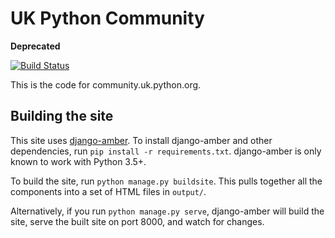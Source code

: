 # UK Python Community

**Deprecated**

[![Build Status](https://travis-ci.org/PyconUK/uk.python.org.svg?branch=master)](https://travis-ci.org/PyconUK/uk.python.org)

This is the code for community.uk.python.org.

## Building the site

This site uses [django-amber](https://github.com/inglesp/django-amber).
To install django-amber and other dependencies,
run `pip install -r requirements.txt`.
django-amber is only known to work with Python 3.5+.

To build the site, run `python manage.py buildsite`.
This pulls together all the components into a set of HTML files in `output/`.

Alternatively, if you run `python manage.py serve`,
django-amber will build the site,
serve the built site on port 8000,
and watch for changes.
